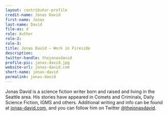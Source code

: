```yaml
---
layout: contributor-profile
credit-name: Jonas David
first-name: Jonas
last-name: David
file-as: d
role: Author
role-2:
role-3:
title: Jonas David — Work in Fireside
description:
twitter-handle: thejonasdavid
profile-pic: jonas-david.jpg
website-url: jonas-david.com
short-name: jonas-david
permalink: jonas-david
---
```


Jonas David is a science fiction writer born and raised and living in the Seattle area. His stories have appeared in Comets and Criminals, Daily Science Fiction, IGMS and others. Additional writing and info can be found at [jonas-david.com](http://jonas-david.com), and you can follow him on Twitter [@thejonasdavid](http://twitter.com/thejonasdavid).
